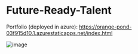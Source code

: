 # Future-Ready-Talent

Portfolio (deployed in azure): https://orange-pond-03f915d10.1.azurestaticapps.net/index.html


![image](https://user-images.githubusercontent.com/70309244/174634392-1ea1cef5-ce59-4327-a195-ad27a8c0c8ba.png)

